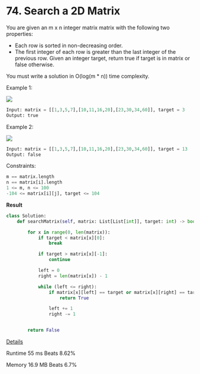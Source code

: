 # 74. Search a 2D Matrix

You are given an m x n integer matrix matrix with the following two properties:

- Each row is sorted in non-decreasing order.
- The first integer of each row is greater than the last integer of the previous row.
Given an integer target, return true if target is in matrix or false otherwise.

You must write a solution in O(log(m * n)) time complexity.

Example 1:

![](https://assets.leetcode.com/uploads/2020/10/05/mat.jpg)

```python
Input: matrix = [[1,3,5,7],[10,11,16,20],[23,30,34,60]], target = 3
Output: true
```

Example 2:

![](https://assets.leetcode.com/uploads/2020/10/05/mat2.jpg)

```python
Input: matrix = [[1,3,5,7],[10,11,16,20],[23,30,34,60]], target = 13
Output: false
```

Constraints:
```python
m == matrix.length
n == matrix[i].length
1 <= m, n <= 100
-104 <= matrix[i][j], target <= 104
```
 

**Result**

```python
class Solution:
    def searchMatrix(self, matrix: List[List[int]], target: int) -> bool:

        for x in range(0, len(matrix)):
            if target < matrix[x][0]:
                break

            if target > matrix[x][-1]:
                continue

            left = 0
            right = len(matrix[x]) - 1

            while (left <= right):
                if matrix[x][left] == target or matrix[x][right] == target:
                    return True

                left += 1
                right -= 1


        return False
```



[Details ](https://leetcode.com/problems/search-a-2d-matrix/submissions/942932666/)

Runtime
55 ms
Beats
8.62%

Memory
16.9 MB
Beats
6.7%

